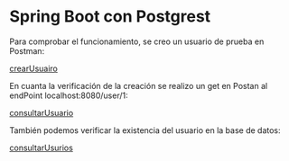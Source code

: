 # Spring Boot con Postgrest

Para comprobar el funcionamiento, se creo un usuario de prueba en Postman:

[crearUsuairo](https://github.com/lgar000/Spring_Boot_Postgres/blob/main/Imagenes/crearUsuario.png)

En cuanta la verificación de la creación se realizo un get en Postan al endPoint localhost:8080/user/1:

[consultarUsuario](https://github.com/lgar000/Spring_Boot_Postgres/blob/main/Imagenes/consultarUsuarioCreado.png)

También podemos verificar la existencia del usuario en la base de datos:

[consultarUsurios](https://github.com/lgar000/Spring_Boot_Postgres/blob/main/Imagenes/consultarUsuarios.png)

